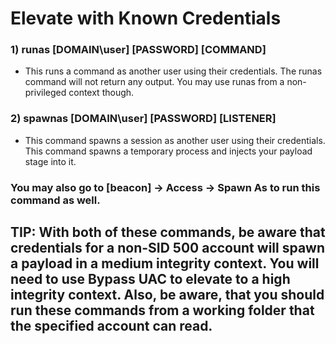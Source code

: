 # Elevate with Known Credentials

### 1) runas [DOMAIN\user] [PASSWORD] [COMMAND]

 - This runs a command as another user using
their credentials. The runas command will not return any output. You may use runas from
a non- privileged context though.

### 2) spawnas [DOMAIN\user] [PASSWORD] [LISTENER] 

 - This command spawns a session as another
user using their credentials. This command spawns a temporary process and injects your
payload stage into it.

### You may also go to [beacon] -> Access -> Spawn As to run this command as well.

## TIP: With both of these commands, be aware that credentials for a non-SID 500 account will spawn a payload in a medium integrity context. You will need to use Bypass UAC to elevate to a high integrity context. Also, be aware, that you should run these commands from a working folder that the specified account can read.
